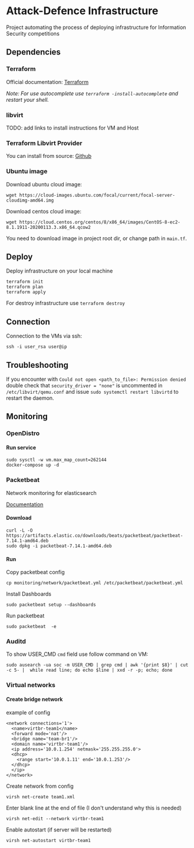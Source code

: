 # Attack-Defence Infrastructure
Project automating the process of deploying infrastructure for Information Security competitions
## Dependencies
### Terraform
Official documentation: [Terraform](https://www.terraform.io/downloads.html)

_Note: For use autocomplete use `terraform -install-autocomplete` and restart your shell._
### libvirt
TODO: add links to install instructions for VM and Host 
### Terraform Libvirt Provider
You can install from source: [Github](https://github.com/dmacvicar/terraform-provider-libvirt)
### Ubuntu image
Download ubuntu cloud image:
```
wget https://cloud-images.ubuntu.com/focal/current/focal-server-cloudimg-amd64.img
```
Download centos cloud image:
```
wget https://cloud.centos.org/centos/8/x86_64/images/CentOS-8-ec2-8.1.1911-20200113.3.x86_64.qcow2
```
You need to download image in project root dir, or change path in `main.tf`.
## Deploy
Deploy infrastructure on your local machine
```
terraform init
terraform plan
terraform apply
```
For destroy infrastructure use `terraform destroy`

## Connection
Connection to the VMs via ssh: 
```
ssh -i user_rsa user@ip
```
## Troubleshooting
If you encounter with `Could not open <path_to_file>: Permission denied` double check that `security_driver = "none"` is uncommented in `/etc/libvirt/qemu.conf` and issue `sudo systemctl restart libvirtd` to restart the daemon.

## Monitoring
### OpenDistro
#### Run service
```
sudo sysctl -w vm.max_map_count=262144
docker-compose up -d
```
### Packetbeat
Network monitoring for elasticsearch

[Documentation](https://www.elastic.co/guide/en/beats/packetbeat/current/index.html)
#### Download
```
curl -L -O https://artifacts.elastic.co/downloads/beats/packetbeat/packetbeat-7.14.1-amd64.deb
sudo dpkg -i packetbeat-7.14.1-amd64.deb
```
#### Run
Copy packetbeat config
```
cp monitoring/network/packetbeat.yml /etc/packetbeat/packetbeat.yml
```
Install Dashboards
```
sudo packetbeat setup --dashboards
```
Run packetbeat
```
sudo packetbeat  -e
```


### Auditd

To show USER_CMD `cmd` field use follow command on VM:
```
sudo ausearch -ua soc -m USER_CMD | grep cmd | awk '{print $8}' | cut -c 5- |  while read line; do echo $line | xxd -r -p; echo; done
```


### Virtual networks
#### Create bridge network
example of config
```
<network connections='1'>
  <name>virtbr-team1</name>
  <forward mode='nat'/>
  <bridge name='team-br1'/>
  <domain name='virtbr-team1'/>
  <ip address='10.0.1.254' netmask='255.255.255.0'>
  <dhcp>
    <range start='10.0.1.11' end='10.0.1.253'/>
  </dhcp>
  </ip>
</network>
```
Create network from config
```
virsh net-create team1.xml 
```
Enter blank line at the end of file (I don't understand why this is needed)
```
virsh net-edit --network virtbr-team1
```
Enable autostart (if server will be restarted)
```
virsh net-autostart virtbr-team1
```